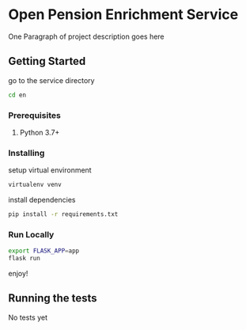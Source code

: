 # Open Pension Enrichment Service

One Paragraph of project description goes here

## Getting Started
go to the service directory
```bash
cd en
```


### Prerequisites
1. Python 3.7+

### Installing
setup virtual environment
```bash
virtualenv venv
```
install dependencies
```bash
pip install -r requirements.txt
```

### Run Locally

```bash
export FLASK_APP=app
flask run
```

enjoy!

## Running the tests

No tests yet